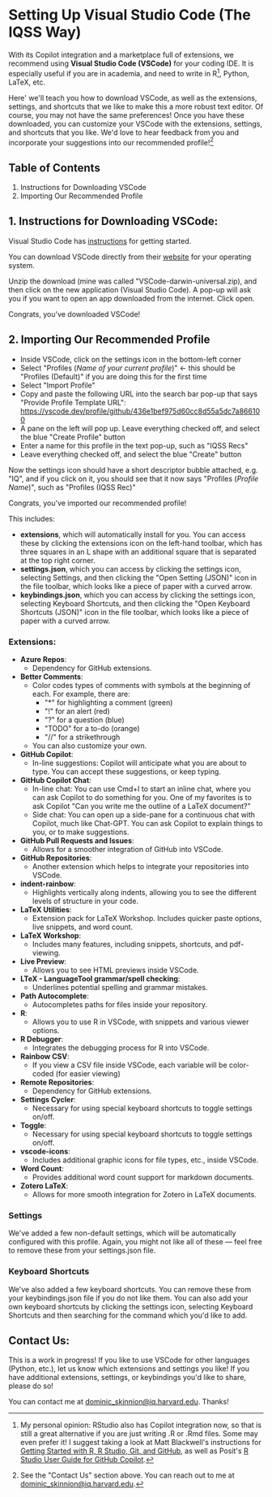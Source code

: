 # Setting Up Visual Studio Code (The IQSS Way)

With its Copilot integration and a marketplace full of extensions, we recommend using **Visual Studio Code (VSCode)** for your coding IDE. It is especially useful if you are in academia, and need to write in R[^1], Python, LaTeX, etc. 

Here' we'll teach you how to download VSCode, as well as the extensions, settings, and shortcuts that we like to make this a more robust text editor. Of course, you may not have the same preferences! Once you have these downloaded, you can customize your VSCode with the extensions, settings, and shortcuts that you like. We'd love to hear feedback from you and incorporate your suggestions into our recommended profile![^2] 

## Table of Contents
1. Instructions for Downloading VSCode
2. Importing Our Recommended Profile

## 1. Instructions for Downloading VSCode:
Visual Studio Code has [instructions](https://code.visualstudio.com/learn/get-started/basics) for getting started.

You can download VSCode directly from their [website](https://code.visualstudio.com/download) for your operating system.

Unzip the download (mine was called "VSCode-darwin-universal.zip), and then click on the new application (Visual Studio Code). A pop-up will ask you if you want to open an app downloaded from the internet. Click open.

Congrats, you've downloaded VSCode!

## 2. Importing Our Recommended Profile
* Inside VSCode, click on the settings icon in the bottom-left corner
* Select "Profiles (*Name of your current profile*)" &#8592; this should be "Profiles (Default)" if you are doing this for the first time
* Select "Import Profile"
* Copy and paste the following URL into the search bar pop-up that says "Provide Profile Template URL": https://vscode.dev/profile/github/436e1bef975d60cc8d55a5dc7a866100
* A pane on the left will pop up. Leave everything checked off, and select the blue "Create Profile" button
* Enter a name for this profile in the text pop-up, such as "IQSS Recs"
* Leave everything checked off, and select the blue "Create" button

Now the settings icon should have a short descriptor bubble attached, e.g. "IQ", and if you click on it, you should see that it now says "Profiles (*Profile Name*)", such as "Profiles (IQSS Rec)"

Congrats, you've imported our recommended profile!

This includes:
* **extensions**, which will automatically install for you. You can access these by clicking the extensions icon on the left-hand toolbar, which has three squares in an L shape with an additional square that is separated at the top right corner.
* **settings.json**, which you can access by clicking the settings icon, selecting Settings, and then clicking the "Open Setting (JSON)" icon in the file toolbar, which looks like a piece of paper with a curved arrow.
* **keybindings.json**, which you can access by clicking the settings icon, selecting Keyboard Shortcuts, and then clicking the "Open Keyboard Shortcuts (JSON)" icon in the file toolbar, which looks like a piece of paper with a curved arrow.

### Extensions:
* **Azure Repos**:
  * Dependency for GitHub extensions.
* **Better Comments**:
  * Color codes types of comments with symbols at the beginning of each. For example, there are:
    * "*" for highlighting a comment (green)
    * "!" for an alert (red)
    * "?" for a question (blue)
    * "TODO" for a to-do (orange)
    * "//" for a strikethrough
  * You can also customize your own.
* **GitHub Copilot**:
  * In-line suggestions: Copilot will anticipate what you are about to type. You can accept these suggestions, or keep typing.
* **GitHub Copilot Chat**:
  * In-line chat: You can use Cmd+I to start an inline chat, where you can ask Copilot to do something for you. One of my favorites is to ask Copilot "Can you write me the outline of a LaTeX document?"
  * Side chat: You can open up a side-pane for a continuous chat with Copilot, much like Chat-GPT. You can ask Copilot to explain things to you, or to make suggestions.
* **GitHub Pull Requests and Issues**:
  * Allows for a smoother integration of GitHub into VSCode.
* **GitHub Repositories**:
  * Another extension which helps to integrate your repositories into VSCode.
* **indent-rainbow**:
  * Highlights vertically along indents, allowing you to see the different levels of structure in your code.
* **LaTeX Utilities**:
  * Extension pack for LaTeX Workshop. Includes quicker paste options, live snippets, and word count.
* **LaTeX Workshop**:
  * Includes many features, including snippets, shortcuts, and pdf-viewing.
* **Live Preview**:
  * Allows you to see HTML previews inside VSCode.
* **LTeX - LanguageTool grammar/spell checking**:
  * Underlines potential spelling and grammar mistakes.
* **Path Autocomplete**:
  * Autocompletes paths for files inside your repository.
* **R**:
  * Allows you to use R in VSCode, with snippets and various viewer options.
* **R Debugger**:
  * Integrates the debugging process for R into VSCode.
* **Rainbow CSV**:
  * If you view a CSV file inside VSCode, each variable will be color-coded (for easier viewing)
* **Remote Repositories**:
  * Dependency for GitHub extensions.
* **Settings Cycler**:
  * Necessary for using special keyboard shortcuts to toggle settings on/off.
* **Toggle**:
  * Necessary for using special keyboard shortcuts to toggle settings on/off.
* **vscode-icons**:
  * Includes additional graphic icons for file types, etc., inside VSCode.
* **Word Count**:
  * Provides additional word count support for markdown documents.
* **Zotero LaTeX**:
  * Allows for more smooth integration for Zotero in LaTeX documents.
 
### Settings
We've added a few non-default settings, which will be automatically configured with this profile. Again, you might not like all of these — feel free to remove these from your settings.json file.

### Keyboard Shortcuts
We've also added a few keyboard shortcuts. You can remove these from your keybindings.json file if you do not like them. You can also add your own keyboard shortcuts by clicking the settings icon, selecting Keyboard Shortcuts and then searching for the command which you'd like to add.


## Contact Us:
This is a work in progress! If you like to use VSCode for other languages (Python, etc.), let us know which extensions and settings you like! If you have additional extensions, settings, or keybindings you'd like to share, please do so!

You can contact me at dominic_skinnion@iq.harvard.edu. Thanks!

[^1]: My personal opinion: RStudio also has Copilot integration now, so that is still a great alternative if you are just writing .R or .Rmd files. Some may even prefer it! I suggest taking a look at Matt Blackwell's instructions for [Getting Started with R, R Studio, Git, and GitHub](https://gov51.mattblackwell.org/assignments/00-r-intro/), as well as Posit's [R Studio User Guide for GitHub Copilot](https://docs.posit.co/ide/user/ide/guide/tools/copilot.html).
[^2]: See the "Contact Us" section above. You can reach out to me at dominic_skinnion@iq.harvard.edu.
